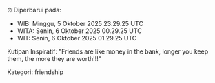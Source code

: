 ⏰ Diperbarui pada:
- WIB: Minggu, 5 Oktober 2025 23.29.25 UTC
- WITA: Senin, 6 Oktober 2025 00.29.25 UTC
- WIT: Senin, 6 Oktober 2025 01.29.25 UTC

Kutipan Inspiratif:
"Friends are like money in the bank, longer you keep them, the more they are worth!!!"


Kategori: friendship

